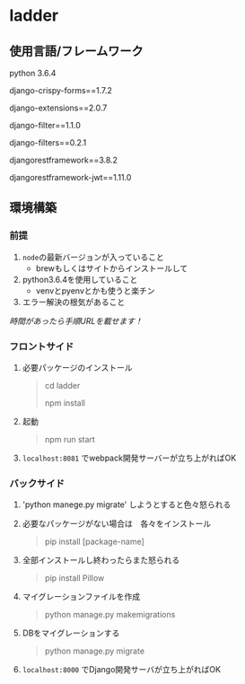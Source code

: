 # ladder
## 使用言語/フレームワーク
python 3.6.4

django-crispy-forms==1.7.2

django-extensions==2.0.7

django-filter==1.1.0

django-filters==0.2.1

djangorestframework==3.8.2

djangorestframework-jwt==1.11.0

## 環境構築
### 前提
1. `node`の最新バージョンが入っていること
    * brewもしくはサイトからインストールして
2. python3.6.4を使用していること
    * venvとpyenvとかも使うと楽チン
3. エラー解決の根気があること

_時間があったら手順URLを載せます！_

### フロントサイド
1. 必要パッケージのインストール
    > cd ladder
    >
    > npm install

2. 起動
    > npm run start

3. `localhost:8081` でwebpack開発サーバーが立ち上がればOK

### バックサイド
1. 'python manege.py migrate' しようとすると色々怒られる
2. 必要なパッケージがない場合は　各々をインストール
    > pip install [package-name]

3. 全部インストールし終わったらまた怒られる
    > pip install Pillow

4. マイグレーションファイルを作成
    > python manage.py makemigrations
5. DBをマイグレーションする
    > python manage.py migrate
6. `localhost:8000` でDjango開発サーバが立ち上がればOK
